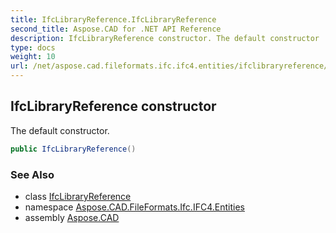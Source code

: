 ```yaml
---
title: IfcLibraryReference.IfcLibraryReference
second_title: Aspose.CAD for .NET API Reference
description: IfcLibraryReference constructor. The default constructor
type: docs
weight: 10
url: /net/aspose.cad.fileformats.ifc.ifc4.entities/ifclibraryreference/ifclibraryreference/
---
```

## IfcLibraryReference constructor

The default constructor.

```csharp
public IfcLibraryReference()
```

### See Also

* class [IfcLibraryReference](../)
* namespace [Aspose.CAD.FileFormats.Ifc.IFC4.Entities](../../ifclibraryreference/)
* assembly [Aspose.CAD](../../../)


